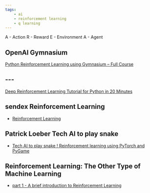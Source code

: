 ```yaml
---
tags:
    - ai
    - reinforcement learning
    - q learning
---
```



A - Action
R - Reward
E - Environment
A - Agent


## OpenAI Gymnasium
[Python Reinforcement Learning using Gymnasium – Full Course](https://youtu.be/vufTSJbzKGU)



## ---

[Deep Reinforcement Learning Tutorial for Python in 20 Minutes](https://youtu.be/cO5g5qLrLSo)

## sendex Reinforcement Learning
- [Reinforcement Learning](https://www.youtube.com/playlist?list=PLQVvvaa0QuDezJFIOU5wDdfy4e9vdnx-7)


## Patrick Loeber Tech AI to play snake 
- [Tech AI to play snake ! Reinforcement learning using PyTorch and PyGame](https://www.youtube.com/playlist?list=PLqnslRFeH2UrDh7vUmJ60YrmWd64mTTKV)


## Reinforcement Learning: The Other Type of Machine Learning
- [part 1 - A brief introduction to Reinforcement Learning](https://towardsdatascience.com/the-other-type-of-machine-learning-97ab81306ce9)